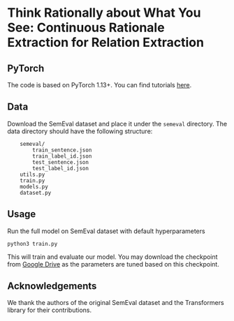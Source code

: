 # Think Rationally about What You See: Continuous Rationale Extraction for Relation Extraction

## PyTorch
The code is based on PyTorch 1.13+. You can find tutorials [here](https://pytorch.org/tutorials/).

## Data
Download the SemEval dataset and place it under the ```semeval``` directory. The data directory should have the following structure:
```
    semeval/
        train_sentence.json
        train_label_id.json
        test_sentence.json
        test_label_id.json
    utils.py
    train.py
    models.py
    dataset.py
```

## Usage
Run the full model on SemEval dataset with default hyperparameters
```
python3 train.py
```
This will train and evaluate our model. You may download the checkpoint from [Google Drive](https://drive.google.com/drive/folders/1GLMqBF2tV7yFg2PwS_a9pmzVb87cgFAA?usp=share_link) as the parameters are tuned based on this checkpoint.

## Acknowledgements
We thank the authors of the original SemEval dataset and the Transformers library for their contributions.
